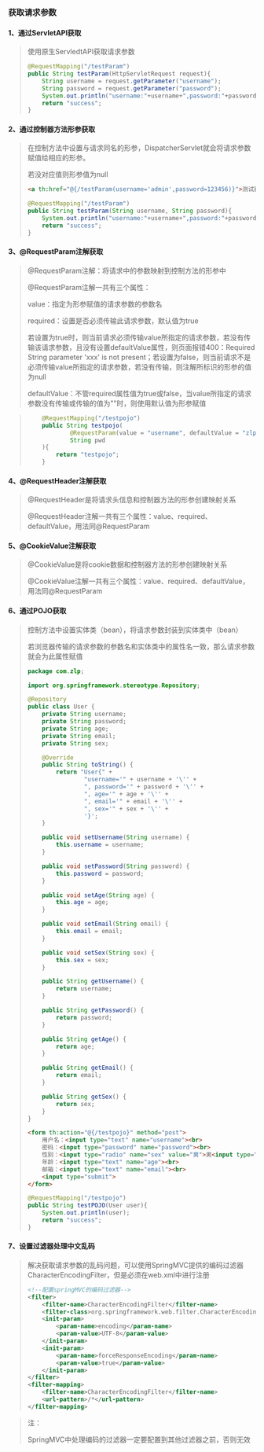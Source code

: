 ### 获取请求参数

#### 1、通过ServletAPI获取

> 使用原生ServledtAPI获取请求参数
>
> ```JAVA
> @RequestMapping("/testParam")
> public String testParam(HttpServletRequest request){
>     String username = request.getParameter("username");
>     String password = request.getParameter("password");
>     System.out.println("username:"+username+",password:"+password);
>     return "success";
> }
> ```

#### 2、通过控制器方法形参获取

> 在控制方法中设置与请求同名的形参，DispatcherServlet就会将请求参数赋值给相应的形参。
>
> 若没对应值则形参值为null
>
> ```HTML
> <a th:href="@{/testParam(username='admin',password=123456)}">测试获取请求参数-->/testParam</a><br>
> ```
>
> ```java
> @RequestMapping("/testParam")
> public String testParam(String username, String password){
>     System.out.println("username:"+username+",password:"+password);
>     return "success";
> }
> ```

#### 3、@RequestParam注解获取

> @RequestParam注解：将请求中的参数映射到控制方法的形参中
>
> @RequestParam注解一共有三个属性：
>
> value：指定为形参赋值的请求参数的参数名
>
> required：设置是否必须传输此请求参数，默认值为true
>
> 若设置为true时，则当前请求必须传输value所指定的请求参数，若没有传输该请求参数，且没有设置defaultValue属性，则页面报错400：Required String parameter 'xxx' is not present；若设置为false，则当前请求不是必须传输value所指定的请求参数，若没有传输，则注解所标识的形参的值为null
>
> defaultValue：不管required属性值为true或false，当value所指定的请求参数没有传输或传输的值为""时，则使用默认值为形参赋值

> ```JAVA
>     @RequestMapping("/testpojo")
>     public String testpojo(
>             @RequestParam(value = "username", defaultValue = "zlp", required = false) String name,
>             String pwd
>     ){
>         return "testpojo";
>     }
> ```

#### 4、@RequestHeader注解获取

> @RequestHeader是将请求头信息和控制器方法的形参创建映射关系
>
> @RequestHeader注解一共有三个属性：value、required、defaultValue，用法同@RequestParam

#### 5、@CookieValue注解获取

> @CookieValue是将cookie数据和控制器方法的形参创建映射关系
>
> @CookieValue注解一共有三个属性：value、required、defaultValue，用法同@RequestParam

#### 6、通过POJO获取

> 控制方法中设置实体类（bean），将请求参数封装到实体类中（bean）
>
> 若浏览器传输的请求参数的参数名和实体类中的属性名一致，那么请求参数就会为此属性赋值
>
> ```java
> package com.zlp;
> 
> import org.springframework.stereotype.Repository;
> 
> @Repository
> public class User {
>     private String username;
>     private String password;
>     private String age;
>     private String email;
>     private String sex;
> 
>     @Override
>     public String toString() {
>         return "User{" +
>                 "username='" + username + '\'' +
>                 ", password='" + password + '\'' +
>                 ", age='" + age + '\'' +
>                 ", email='" + email + '\'' +
>                 ", sex='" + sex + '\'' +
>                 '}';
>     }
> 
>     public void setUsername(String username) {
>         this.username = username;
>     }
> 
>     public void setPassword(String password) {
>         this.password = password;
>     }
> 
>     public void setAge(String age) {
>         this.age = age;
>     }
> 
>     public void setEmail(String email) {
>         this.email = email;
>     }
> 
>     public void setSex(String sex) {
>         this.sex = sex;
>     }
> 
>     public String getUsername() {
>         return username;
>     }
> 
>     public String getPassword() {
>         return password;
>     }
> 
>     public String getAge() {
>         return age;
>     }
> 
>     public String getEmail() {
>         return email;
>     }
> 
>     public String getSex() {
>         return sex;
>     }
> }
> ```
>
> ```HTML
> <form th:action="@{/testpojo}" method="post">
>     用户名：<input type="text" name="username"><br>
>     密码：<input type="password" name="password"><br>
>     性别：<input type="radio" name="sex" value="男">男<input type="radio" name="sex" value="女">女<br>
>     年龄：<input type="text" name="age"><br>
>     邮箱：<input type="text" name="email"><br>
>     <input type="submit">
> </form>
> ```
>
> ```java
> @RequestMapping("/testpojo")
> public String testPOJO(User user){
>     System.out.println(user);
>     return "success";
> }
> ```

#### 7、设置过滤器处理中文乱码

> 解决获取请求参数的乱码问题，可以使用SpringMVC提供的编码过滤器CharacterEncodingFilter，但是必须在web.xml中进行注册
>
> ```xml
> <!--配置springMVC的编码过滤器-->
> <filter>
>     <filter-name>CharacterEncodingFilter</filter-name>
>     <filter-class>org.springframework.web.filter.CharacterEncodingFilter</filter-class>
>     <init-param>
>         <param-name>encoding</param-name>
>         <param-value>UTF-8</param-value>
>     </init-param>
>     <init-param>
>         <param-name>forceResponseEncoding</param-name>
>         <param-value>true</param-value>
>     </init-param>
> </filter>
> <filter-mapping>
>     <filter-name>CharacterEncodingFilter</filter-name>
>     <url-pattern>/*</url-pattern>
> </filter-mapping>
> ```

> 注：
>
> SpringMVC中处理编码的过滤器一定要配置到其他过滤器之前，否则无效
